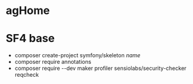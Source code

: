 # agHome

SF4 base
========
- composer create-project symfony/skeleton _name_
- composer require annotations
- composer require --dev maker profiler sensiolabs/security-checker reqcheck